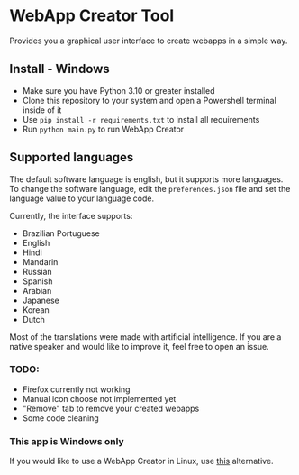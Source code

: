 ﻿# WebApp Creator Tool
Provides you a graphical user interface to create webapps in a simple way.

## Install - Windows
- Make sure you have Python 3.10 or greater installed
- Clone this repository to your system and open a Powershell terminal inside of it
- Use `pip install -r requirements.txt` to install all requirements
- Run `python main.py` to run WebApp Creator

## Supported languages
The default software language is english, but it supports more languages. To change the software language, edit the `preferences.json` file and set the language value to your language code.

Currently, the interface supports:
- Brazilian Portuguese
- English
- Hindi
- Mandarin
- Russian
- Spanish
- Arabian
- Japanese
- Korean
- Dutch

Most of the translations were made with artificial intelligence. If you are a native speaker and would like to improve it, feel free to open an issue.


### TODO:
- Firefox currently not working
- Manual icon choose not implemented yet
- "Remove" tab to remove your created webapps
- Some code cleaning

### This app is Windows only
If you would like to use a WebApp Creator in Linux, use [this](https://github.com/linuxmint/webapp-manager) alternative.
